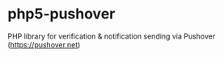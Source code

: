 php5-pushover
=============

PHP library for verification &amp; notification sending via Pushover (https://pushover.net)
